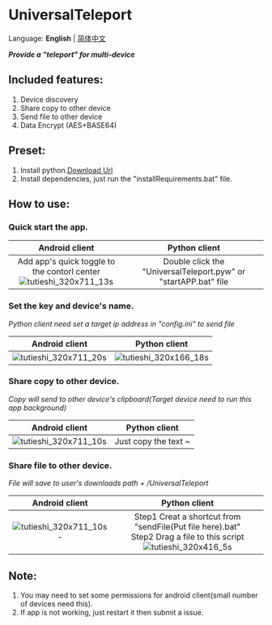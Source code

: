 # UniversalTeleport
Language: **English** | [简体中文](https://github.com/Duucking/UniversalTeleport/blob/main/README_zh.md)

***Provide a "teleport" for multi-device***

## Included features:
1. Device discovery
2. Share copy to other device
3. Send file to other device
4. Data Encrypt (AES+BASE64)
## Preset:
1. Install python.[Download Url](https://www.python.org/downloads/)
2. Install dependencies, just run the "installRequirements.bat" file.
## How to use:
### Quick start the app.

|Android client|Python client|
|:----:|:----:|
|Add app's quick toggle to the contorl center<br>![tutieshi_320x711_13s](https://github.com/Duucking/UniversalTeleport/assets/68683037/d00f91f9-0322-4b49-b8e0-f823dbe2bebe)|Double click the "UniversalTeleport.pyw" or "startAPP.bat" file|


### Set the key and device's name.

*Python client need set a target ip address in "config.ini"  to send file*

|Android client|Python client|
|:----:|:----:|
|![tutieshi_320x711_20s](https://github.com/Duucking/UniversalTeleport/assets/68683037/4cf0c10e-5566-4494-a10e-d57c3d43cb3b)|![tutieshi_320x166_18s](https://github.com/Duucking/UniversalTeleport/assets/68683037/77571cab-f0b6-4b1d-9c34-be8e03b6b939)|

### Share copy to other device.

*Copy will send to other device's clipboard(Target device need to run this app background)*

|Android client|Python client|
|:----:|:----:|
|![tutieshi_320x711_10s](https://github.com/Duucking/UniversalTeleport/assets/68683037/a6f3f7fa-1cab-423f-b1d1-0984ae6f238a)|Just copy the text ~|

### Share file to other device.

*File will save to user's downloads path + /UniversalTeleport*

|Android client|Python client|
|:----:|:----:|
|![tutieshi_320x711_10s-](https://github.com/Duucking/UniversalTeleport/assets/68683037/e06c9d5a-eee4-425a-90a1-242e9fce462f)|Step1 Creat a shortcut from "sendFile(Put file here).bat"<br>Step2 Drag a file to this script<br>![tutieshi_320x416_5s](https://github.com/Duucking/UniversalTeleport/assets/68683037/ebb8d2e6-c87a-4161-8186-e91bb3d0d9b3)|

## Note:
1. You may need to set some permissions for android client(small number of devices need this).
2. If app is not working, just restart it then submit a issue.
